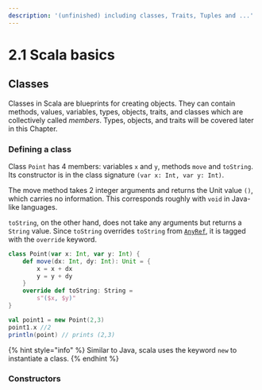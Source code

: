 ```yaml
---
description: '(unfinished) including classes, Traits, Tuples and ...'
---
```


# 2.1 Scala basics

## Classes

Classes in Scala are blueprints for creating objects. They can contain methods, values, variables, types, objects, traits, and classes which are collectively called _members_. Types, objects, and traits will be covered later in this Chapter.

### Defining a class

Class `Point` has 4 members: variables `x` and `y`, methods `move` and `toString`. Its constructor is in the class signature `(var x: Int, var y: Int)`. 

The move method takes 2 integer arguments and returns the Unit value `()`, which carries no information. This corresponds roughly with `void` in Java-like languages.

`toString`, on the other hand, does not take any arguments but returns a `String` value. Since `toString` overrides `toString` from [`AnyRef`](https://docs.scala-lang.org/tour/unified-types.html), it is tagged with the `override` keyword.

```scala
class Point(var x: Int, var y: Int) {
    def move(dx: Int, dy: Int): Unit = {
        x = x + dx
        y = y + dy
    }
    override def toString: String =
        s"($x, $y)"
}

val point1 = new Point(2,3)
point1.x //2
println(point) // prints (2,3)
```

{% hint style="info" %}
 Similar to Java, scala uses the keyword `new` to instantiate a class. 
{% endhint %}

### Constructors






